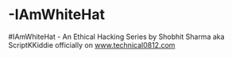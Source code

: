 # -IAmWhiteHat
#IAmWhiteHat - An Ethical Hacking Series by Shobhit Sharma aka ScriptKKiddie officially on www.technical0812.com
